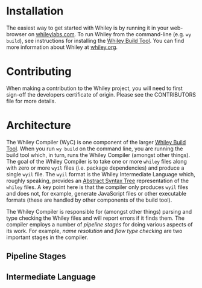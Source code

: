 # Installation

The easiest way to get started with Whiley is by running it in your web-browser on [whileylabs.com](http://whileylabs.com).  To run Whiley from the command-line (e.g. `wy build`), see instructions for installing the [Whiley Build Tool](https://github.com/Whiley/WhileyBuildTool).  You can find more information about Whiley at [whiley.org](https://whiley.org).

# Contributing

When making a contribution to the Whiley project, you will need to
first sign-off the developers certificate of origin.  Please see the
CONTRIBUTORS file for more details.

# Architecture

The Whiley Compiler (WyC) is one component of the larger [Whiley Build Tool](https://github.com/Whiley/WhileyBuildTool).  When you run `wy build` on the command line, you are running the build tool which, in turn, runs the Whiley Compiler (amongst other things).  The goal of the Whiley Compiler is to take one or more `whiley` files along with zero or more `wyil` files (i.e. package dependencies) and produce a single `wyil` file.  The `wyil` format is the Whiley Intermediate Language which, roughly speaking, provides an [Abstract Syntax Tree](https://en.wikipedia.org/wiki/Abstract_syntax_tree) representation of the `whiley` files.  A key point here is that the compiler only produces `wyil` files and does not, for example, generate JavaScript files or other executable formats (these are handled by other components of the build tool).

The Whiley Compiler is responsible for (amongst other things) parsing and type checking the Whiley files and will report errors if it finds them.  The compiler employs a number of _pipeline stages_ for doing various aspects of its work.  For example, _name resolution_ and _flow type checking_ are two important stages in the compiler.

## Pipeline Stages

## Intermediate Language
